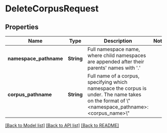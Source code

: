 # DeleteCorpusRequest

## Properties

Name | Type | Description | Notes
------------ | ------------- | ------------- | -------------
**namespace_pathname** | **String** | Full namespace name, where child namespaces are appended after their parents' names with '.' | 
**corpus_pathname** | **String** | Full name of a corpus, specifying which namespace the corpus is under.  The name takes on the format of \\\"<namespace_pathname>:<corpus_name>\\\" | 

[[Back to Model list]](../README.md#documentation-for-models) [[Back to API list]](../README.md#documentation-for-api-endpoints) [[Back to README]](../README.md)


